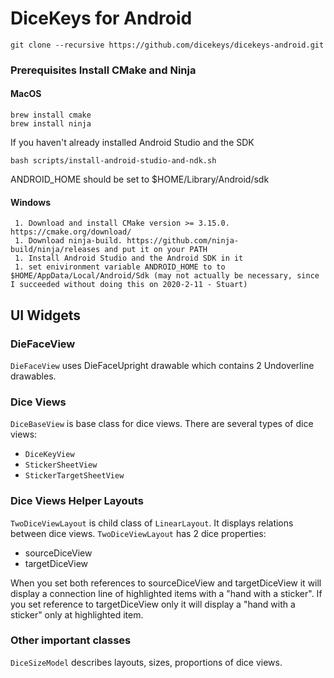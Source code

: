 
# DiceKeys for Android

```
git clone --recursive https://github.com/dicekeys/dicekeys-android.git
```

### Prerequisites Install CMake and Ninja

#### MacOS

```
brew install cmake
brew install ninja
```

If you haven't already installed Android Studio and the SDK

```
bash scripts/install-android-studio-and-ndk.sh
```

ANDROID_HOME should be set to $HOME/Library/Android/sdk

#### Windows
```
 1. Download and install CMake version >= 3.15.0. https://cmake.org/download/
 1. Download ninja-build. https://github.com/ninja-build/ninja/releases and put it on your PATH
 1. Install Android Studio and the Android SDK in it
 1. set enivironment variable ANDROID_HOME to to $HOME/AppData/Local/Android/Sdk (may not actually be necessary, since I succeeded without doing this on 2020-2-11 - Stuart)

```

## UI Widgets

### DieFaceView
`DieFaceView` uses DieFaceUpright drawable which contains 2 Undoverline drawables.

### Dice Views
`DiceBaseView` is base class for dice views. There are several types of dice views:
* `DiceKeyView`
* `StickerSheetView`
* `StickerTargetSheetView`

### Dice Views Helper Layouts
`TwoDiceViewLayout` is child class of `LinearLayout`. It displays relations between dice views. `TwoDiceViewLayout` has 2 dice properties:
* sourceDiceView
* targetDiceView

When you set both references to sourceDiceView and targetDiceView it will display a connection line of highlighted items with a "hand with a sticker". If you set reference to targetDiceView only it will display a "hand with a sticker" only at highlighted item.

### Other important classes
`DiceSizeModel` describes layouts, sizes, proportions of dice views.